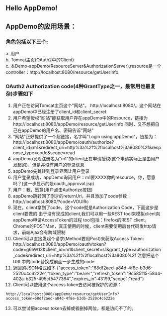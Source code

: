## Hello AppDemo!  

## AppDemo的应用场景：  

### 角色包括以下三个:  

a. 用户  
b. Tomcat主页(OAuth2中的Client)  
c. 本Demo-appDemo(ResourceServer&AuthorizationServer),resource是一个controller：http://localhost:8080/resource/getUserInfo  

### OAuth2 Authorization code(4种GrantType之一，最常用也最复杂)步骤如下  

1. 用户正在访问Tomcat主页这个"网站"。 http://localhost:8080/。这个网站在appDemo中已经注册了client_id和client_secret
2. 用户希望授权"网站"能获取用户存在appDemo中的Resource，链接为http://localhost:8080/appDemo/resource/getUserInfo 同时，又不想把自己在appDemo的用户名、密码告诉"网站"  
3. "网站"正好提供了一个超链接，名字叫"Login using appDemo"，链接为：
 http://localhost:8080/appDemo/oauth/authorize?client_id=m1&redirect_uri=http%3a%2f%2flocalhost%3a8080%2f&response_type=code&scope=read  
4. appDemo发现注册名为"m1"的client正在申请授权(这个申请实际上是由用户发起的)，但是并没有用户的登录信息  
5. appDemo先跳转到登录界面让用户登录  
6. 用户登录成功，appDemo询问用户：m1要XXXX你的resource，你，愿意吗？(这一步显示的是oauth_approval.jsp)  
7. 用户：我，愿意(用户点击Authorize按钮)  
8. appDemo跳转回了刚才的returnUri，并且添加了code参数：http://localhost:8080/?code=VOUIRc  
9. 现在，client拿到了code，这个code就是Authorization Code，下面这步是client要做的	 由于没有现成的client,我们可以用一些REST tool来模拟client向appDemo申请AccessToken的过程 	tool包括：firefox的REST client，Chrome的POSTMan，真正使用的时候，client需要使用后台代码发http请求，前端Ajax会有跨域限制  
10. Client可以直接发起个请求(Method要用Post)来获取Access Token:
		http://localhost:8080/appDemo/oauth/token?code=g6hW13&client_id=m1&client_secret=s1&grant_type=authorization_code&redirect_uri=http%3a%2f%2flocalhost%3a8080%2f
		注意把这个URL中的code替换成前面一步生成的code  
11. 返回的JSON格式如下
{"access_token":"68df2aed-a84d-4f8e-b3d6-2520c4c6222e","token_type":"bearer","refresh_token":"9c585f15-58d4-402a-b325-495cf5477364","expires_in":43199,"scope":"read"}  
12.  Client可以使用这个access token去访问被保护的资源：  

	http://localhost:8080/appDemo/resource/getUserInfo?access_token=68df2aed-a84d-4f8e-b3d6-2520c4c6222e  
13. 可以尝试把access token去掉或者删掉两位，都是访问不了的。  
